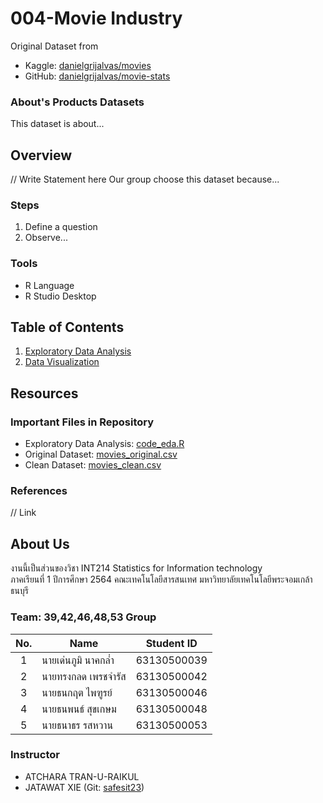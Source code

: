 # 004-Movie Industry
Original Dataset from
- Kaggle: [danielgrijalvas/movies](https://www.kaggle.com/danielgrijalvas/movies)
- GitHub: [danielgrijalvas/movie-stats](https://github.com/danielgrijalva/movie-stats)

### About's Products Datasets

This dataset is about...

## Overview

// Write Statement here
Our group choose this dataset because...

### Steps

1. Define a question
2. Observe...

### Tools

- R Language
- R Studio Desktop

## Table of Contents

1. [Exploratory Data Analysis](#)
2. [Data Visualization](#)

## Resources

### Important Files in Repository

- Exploratory Data Analysis: [code_eda.R](#) 
- Original Dataset: [movies_original.csv](./assignment/movie_industry/csv/movies_original.csv)
- Clean Dataset: [movies_clean.csv](#)

### References

// Link

## About Us
งานนี้เป็นส่วนของวิชา INT214 Statistics for Information technology <br/> ภาคเรียนที่ 1 ปีการศึกษา 2564 คณะเทคโนโลยีสารสนเทศ มหาวิทยาลัยเทคโนโลยีพระจอมเกล้าธนบุรี

### Team: 39,42,46,48,53 Group
| No. | Name              | Student ID   |
|:---:|-------------------|--------------|
|  1  | นายเด่นภูมิ นาคกล่ำ    | 63130500039  |
|  2  | นายทรงกลด เพรชจำรัส  | 63130500042  |
|  3  | นายธนกฤต ไพฑูรย์     | 63130500046 |
|  4  | นายธนพนธ์ สุขเกษม     | 63130500048 |
|  5  | นายธนาธร รสหวาน     | 63130500053 |

### Instructor
- ATCHARA TRAN-U-RAIKUL
- JATAWAT XIE (Git: [safesit23](https://github.com/safesit23))
